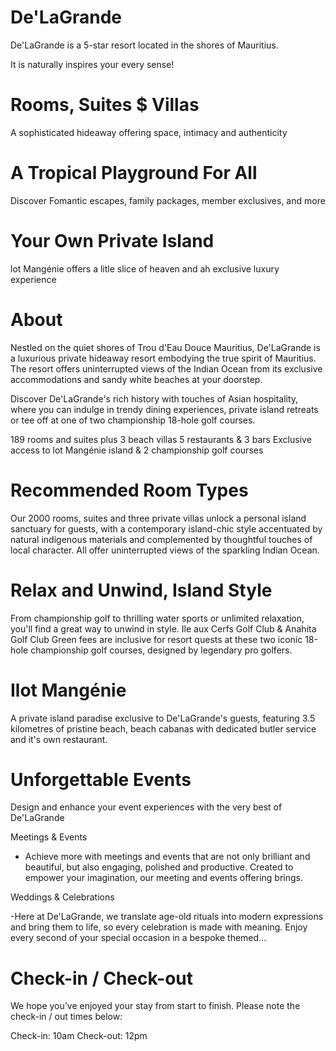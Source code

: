 # De'LaGrande
De'LaGrande is a 5-star resort located in the shores of Mauritius.

It is naturally inspires your every sense!

# Rooms, Suites $ Villas
A sophisticated hideaway offering space, intimacy and authenticity

# A Tropical Playground For All
Discover Fomantic escapes, family packages, member exclusives, and more

# Your Own Private Island
lot Mangénie offers a litle slice of heaven and ah exclusive luxury experience


# About
Nestled on the quiet shores of Trou d'Eau Douce Mauritius, De'LaGrande is a luxurious private hideaway resort embodying the true spirit of Mauritius. The resort offers uninterrupted views of the Indian Ocean from its exclusive accommodations and sandy white beaches at your doorstep.

Discover De'LaGrande's rich history with touches of Asian hospitality, where you can indulge in trendy dining experiences, private island retreats or tee off at one of two championship 18-hole golf courses.

189 rooms and suites plus 3 beach villas
5 restaurants & 3 bars
Exclusive access to lot Mangénie island & 2 championship golf courses

# Recommended Room Types
Our 2000 rooms, suites and three private villas unlock a personal island sanctuary for guests, with a contemporary island-chic style accentuated by natural indigenous materials and complemented by thoughtful touches of local character. All offer uninterrupted views of the sparkling Indian Ocean.

# Relax and Unwind, Island Style
From championship golf to thrilling water sports or unlimited relaxation, you'll find a great way to unwind in style.
Ile aux Cerfs Golf Club & Anahita Golf Club
Green fees are inclusive for resort quests at these two iconic 18-hole championship golf courses, designed by legendary pro golfers.

# Ilot Mangénie
A private island paradise exclusive to De'LaGrande's guests, featuring 3.5 kilometres of pristine beach, beach cabanas with dedicated butler service and it's own restaurant.

# Unforgettable Events
Design and enhance your event experiences with the very best of De'LaGrande

Meetings & Events

- Achieve more with meetings and events that are not only brilliant and beautiful, but also engaging, polished and productive. Created to empower your imagination, our meeting and events offering brings.


Weddings & Celebrations

-Here at De'LaGrande, we translate age-old rituals into modern expressions and bring them to life, so every celebration is made with meaning.
Enjoy every second of your special occasion in a bespoke themed...

# Check-in / Check-out
We hope you’ve enjoyed your stay from start to finish.
Please note the check-in / out times below:

Check-in: 10am
Check-out: 12pm
